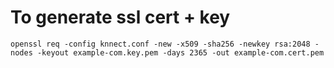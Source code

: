 # To generate ssl cert + key

```
openssl req -config knnect.conf -new -x509 -sha256 -newkey rsa:2048 -nodes -keyout example-com.key.pem -days 2365 -out example-com.cert.pem
```